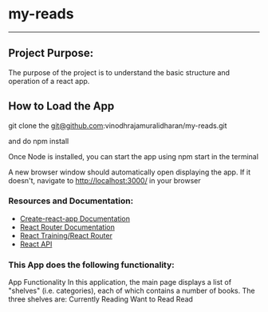 # my-reads
---

## Project Purpose:

The purpose of the project is to understand the basic structure and operation of a react app.

## How to Load the App

git clone the git@github.com:vinodhrajamuralidharan/my-reads.git

and do npm install

Once Node is installed, you can start the app using npm start in the terminal

A new browser window should automatically open displaying the app. If it doesn't, navigate to [http://localhost:3000/](http://localhost:3000/) in your browser

### Resources and Documentation:

- [Create-react-app Documentation](https://github.com/facebookincubator/create-react-app)
- [React Router Documentation](http://knowbody.github.io/react-router-docs/)
- [React Training/React Router](https://reacttraining.com/react-router/web/api/BrowserRouter)
- [React API](https://facebook.github.io/react/docs/react-api.html)

### This App does the following functionality:

  App Functionality
  In this application, the main page displays a list of "shelves" (i.e. categories), each of which contains a number of books.   The three shelves are:
    Currently Reading
    Want to Read
    Read
